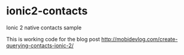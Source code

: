 # ionic2-contacts
Ionic 2 native contacts sample

This is working code for the blog post http://mobidevlog.com/create-querying-contacts-ionic-2/

